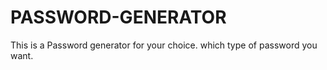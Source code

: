 # PASSWORD-GENERATOR
This is a Password generator for your choice. which type of password you want.
